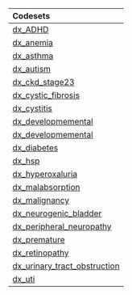 |Codesets                     |
|:----------------------------|
|[dx_ADHD](https://pedsnet.github.io/Variable-Dictionary/pages/conditions/dx_ADHD_md_page.md)|
|[dx_anemia](https://pedsnet.github.io/Variable-Dictionary/pages/conditions/dx_anemia_md_page.md)|
|[dx_asthma](https://pedsnet.github.io/Variable-Dictionary/pages/conditions/dx_asthma_md_page.md)|
|[dx_autism](https://pedsnet.github.io/Variable-Dictionary/pages/conditions/dx_autism_md_page.md)|
|[dx_ckd_stage23](https://pedsnet.github.io/Variable-Dictionary/pages/conditions/dx_ckd_stage23_md_page.md)|
|[dx_cystic_fibrosis](https://pedsnet.github.io/Variable-Dictionary/pages/conditions/dx_cystic_fibrosis_md_page.md)|
|[dx_cystitis](https://pedsnet.github.io/Variable-Dictionary/pages/conditions/dx_cystitis_md_page.md)|
|[dx_developmemental](https://pedsnet.github.io/Variable-Dictionary/pages/conditions/dx_developmemental_md_page.md)|
|[dx_developmemental](https://pedsnet.github.io/Variable-Dictionary/pages/conditions/dx_developmemental_md_page.md)|
|[dx_diabetes](https://pedsnet.github.io/Variable-Dictionary/pages/conditions/dx_diabetes_md_page.md)|
|[dx_hsp](https://pedsnet.github.io/Variable-Dictionary/pages/conditions/dx_hsp_md_page.md)|
|[dx_hyperoxaluria](https://pedsnet.github.io/Variable-Dictionary/pages/conditions/dx_hyperoxaluria_md_page.md)|
|[dx_malabsorption](https://pedsnet.github.io/Variable-Dictionary/pages/conditions/dx_malabsorption_md_page.md)|
|[dx_malignancy](https://pedsnet.github.io/Variable-Dictionary/pages/conditions/dx_malignancy_md_page.md)|
|[dx_neurogenic_bladder](https://pedsnet.github.io/Variable-Dictionary/pages/conditions/dx_neurogenic_bladder_md_page.md)|
|[dx_peripheral_neuropathy](https://pedsnet.github.io/Variable-Dictionary/pages/conditions/dx_peripheral_neuropathy_md_page.md)|
|[dx_premature](https://pedsnet.github.io/Variable-Dictionary/pages/conditions/dx_premature_md_page.md)|
|[dx_retinopathy](https://pedsnet.github.io/Variable-Dictionary/pages/conditions/dx_retinopathy_md_page.md)|
|[dx_urinary_tract_obstruction](https://pedsnet.github.io/Variable-Dictionary/pages/conditions/dx_urinary_tract_obstruction_md_page.md)|
|[dx_uti](https://pedsnet.github.io/Variable-Dictionary/pages/conditions/dx_uti_md_page.md)|
